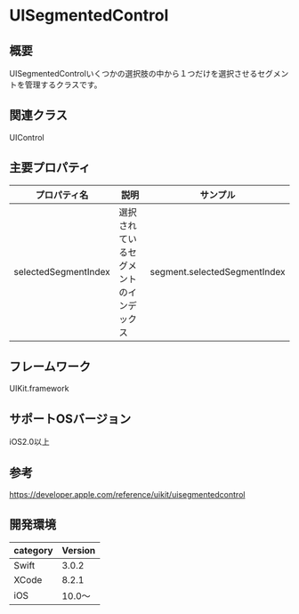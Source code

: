 # UISegmentedControl

## 概要
UISegmentedControlいくつかの選択肢の中から１つだけを選択させるセグメントを管理するクラスです。

## 関連クラス
UIControl

## 主要プロパティ

|プロパティ名|説明|サンプル|
|---|---|---|
|selectedSegmentIndex |選択されているセグメントのインデックス | segment.selectedSegmentIndex | 

## フレームワーク
UIKit.framework

## サポートOSバージョン
iOS2.0以上

## 参考
https://developer.apple.com/reference/uikit/uisegmentedcontrol

## 開発環境
|category | Version|
|---|---|
| Swift | 3.0.2 |
| XCode | 8.2.1 |
| iOS | 10.0〜 |
